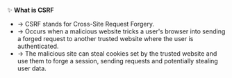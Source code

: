 ✨ **What is CSRF**
- → CSRF stands for Cross-Site Request Forgery.
- → Occurs when a malicious website tricks a user's browser into sending a forged request to another trusted website where the user is authenticated.
- → The malicious site can steal cookies set by the trusted website and use them to forge a session, sending requests and potentially stealing user data.